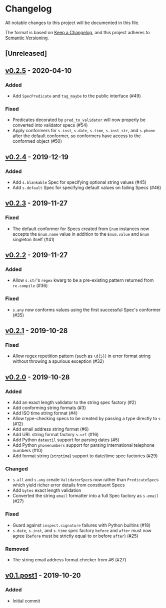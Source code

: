 # Changelog
All notable changes to this project will be documented in this file.

The format is based on [Keep a Changelog](https://keepachangelog.com/en/1.0.0/),
and this project adheres to [Semantic Versioning](https://semver.org/spec/v2.0.0.html).

## [Unreleased]


## [v0.2.5] - 2020-04-10
### Added
- Add `SpecPredicate` and `tag_maybe` to the public interface (#49)

### Fixed
- Predicates decorated by `pred_to_validator` will now properly be converted into
  validator specs (#54)
- Apply conformers for `s.inst`, `s.date`, `s.time`, `s.inst_str`, and `s.phone` after
  the default conformer, so conformers have access to the conformed object (#50)

## [v0.2.4] - 2019-12-19
### Added
- Add `s.blankable` Spec for specifying optional string values (#45)
- Add `s.default` Spec for specifying default values on failing Specs (#46)


## [v0.2.3] - 2019-11-27
### Fixed
- The default conformer for Specs created from `Enum` instances now accepts the
  `Enum.name` value in addition to the `Enum.value` and `Enum` singleton itself (#41)


## [v0.2.2] - 2019-11-27
### Added
- Allow `s.str`'s `regex` kwarg to be a pre-existing pattern returned from
  `re.compile` (#36)

### Fixed
- `s.any` now conforms values using the first successful Spec's conformer (#35)


## [v0.2.1] - 2019-10-28
### Fixed
- Allow regex repetition pattern (such as `\d{5}`) in error format string
  without throwing a spurious exception (#32)


## [v0.2.0] - 2019-10-28
### Added
- Add an exact length validator to the string spec factory (#2)
- Add conforming string formats (#3)
- Add ISO time string format (#4)
- Allow type-checking specs to be created by passing a type directly to `s` (#12)
- Add email address string format (#6)
- Add URL string format factory `s.url` (#16)
- Add Python `dateutil` support for parsing dates (#5)
- Add Python `phonenumbers` support for parsing international telephone numbers (#10)
- Add format string (`strptime`) support to date/time spec factories (#29)

### Changed
- `s.all` and `s.any` create `ValidatorSpec`s now rather than `PredicateSpec`s
  which yield richer error details from constituent Specs
- Add `bytes` exact length validation
- Converted the string `email` formatter into a full Spec factory as `s.email` (#27)

### Fixed
- Guard against `inspect.signature` failures with Python builtins (#18)
- `s.date`, `s.inst`, and `s.time` spec factory `before` and `after` must now
  agree (`before` must be strictly equal to or before `after`) (#25)

### Removed
- The string email address format checker from #6 (#27)


## [v0.1.post1] - 2019-10-20
### Added
- Initial commit


[v0.2.5]: https://github.com/coverahealth/dataspec/compare/v0.2.4..v0.2.5
[v0.2.4]: https://github.com/coverahealth/dataspec/compare/v0.2.3..v0.2.4
[v0.2.3]: https://github.com/coverahealth/dataspec/compare/v0.2.2..v0.2.3
[v0.2.2]: https://github.com/coverahealth/dataspec/compare/v0.2.1..v0.2.2
[v0.2.1]: https://github.com/coverahealth/dataspec/compare/v0.2.0..v0.2.1
[v0.2.0]: https://github.com/coverahealth/dataspec/compare/v0.1.post1..v0.2.0
[v0.1.post1]: https://github.com/coverahealth/dataspec/releases/tag/v0.1.post1
